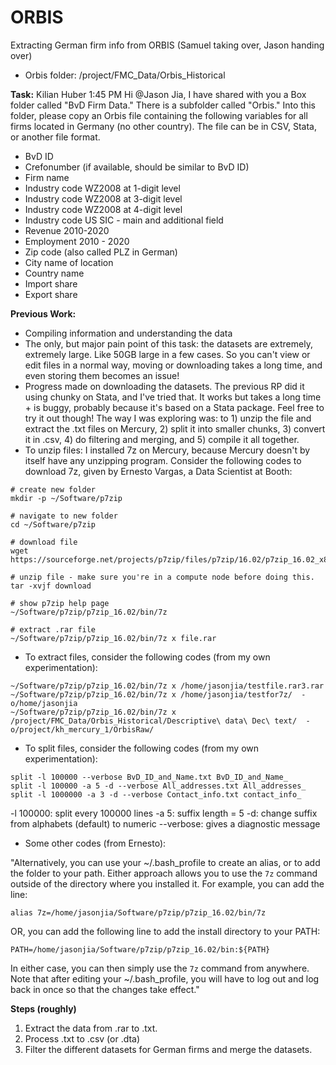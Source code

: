 # ORBIS
Extracting German firm info from ORBIS (Samuel taking over, Jason handing over)
- Orbis folder: /project/FMC_Data/Orbis_Historical

**Task:**
Kilian Huber  1:45 PM
Hi @Jason Jia, I have shared with you a Box folder called "BvD Firm Data." There is a subfolder called "Orbis." Into this folder, please copy an Orbis file containing the following variables for all firms located in Germany (no other country). The file can be in CSV, Stata, or another file format.
- BvD ID
- Crefonumber (if available, should be similar to BvD ID)
- Firm name
- Industry code WZ2008 at 1-digit level
- Industry code WZ2008 at 3-digit level
- Industry code WZ2008 at 4-digit level
- Industry code US SIC - main and additional field
- Revenue 2010-2020
- Employment 2010 - 2020
- Zip code (also called PLZ in German)
- City name of location
- Country name
- Import share
- Export share

**Previous Work:**
- Compiling information and understanding the data 
- The only, but major pain point of this task: the datasets are extremely, extremely large. Like 50GB large in a few cases. So you can't view or edit files in a normal way, moving or downloading takes a long time, and even storing them becomes an issue!
- Progress made on downloading the datasets. The previous RP did it using chunky on Stata, and I've tried that. It works but takes a long time + is buggy, probably because it's based on a Stata package. Feel free to try it out though! The way I was exploring was: to 1) unzip the file and extract the .txt files on Mercury, 2) split it into smaller chunks, 3) convert it in .csv, 4) do filtering and merging, and 5) compile it all together.
- To unzip files: I installed 7z on Mercury, because Mercury doesn't by itself have any unzipping program. Consider the following codes to download 7z, given by Ernesto Vargas, a Data Scientist at Booth:

```
# create new folder
mkdir -p ~/Software/p7zip

# navigate to new folder
cd ~/Software/p7zip

# download file
wget https://sourceforge.net/projects/p7zip/files/p7zip/16.02/p7zip_16.02_x86_linux_bin.tar.bz2/download

# unzip file - make sure you're in a compute node before doing this.
tar -xvjf download

# show p7zip help page
~/Software/p7zip/p7zip_16.02/bin/7z

# extract .rar file
~/Software/p7zip/p7zip_16.02/bin/7z x file.rar
```

- To extract files, consider the following codes (from my own experimentation):

```
~/Software/p7zip/p7zip_16.02/bin/7z x /home/jasonjia/testfile.rar3.rar
~/Software/p7zip/p7zip_16.02/bin/7z x /home/jasonjia/testfor7z/  -o/home/jasonjia
~/Software/p7zip/p7zip_16.02/bin/7z x /project/FMC_Data/Orbis_Historical/Descriptive\ data\ Dec\ text/  -o/project/kh_mercury_1/OrbisRaw/
```

- To split files, consider the following codes (from my own experimentation):

```
split -l 100000 --verbose BvD_ID_and_Name.txt BvD_ID_and_Name_
split -l 100000 -a 5 -d --verbose All_addresses.txt All_addresses_
split -l 1000000 -a 3 -d --verbose Contact_info.txt contact_info_
```

-l 100000: split every 100000 lines
-a 5: suffix length = 5
-d: change suffix from alphabets (default) to numeric
--verbose: gives a diagnostic message

- Some other codes (from Ernesto):

"Alternatively, you can use your ~/.bash_profile to create an alias, or to add the folder to your path. Either approach allows you to use the `7z` command outside of the directory where you installed it. For example, you can add the line:
```
alias 7z=/home/jasonjia/Software/p7zip/p7zip_16.02/bin/7z
```
OR, you can add the following line to add the install directory to your PATH:
```
PATH=/home/jasonjia/Software/p7zip/p7zip_16.02/bin:${PATH}
```
In either case, you can then simply use the `7z` command from anywhere. Note that after editing your ~/.bash_profile, you will have to log out and log back in once so that the changes take effect."


**Steps (roughly)**
1. Extract the data from .rar to .txt.
2. Process .txt to .csv (or .dta)
3. Filter the different datasets for German firms and merge the datasets.
